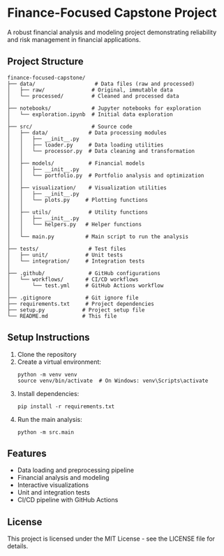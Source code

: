 # Finance-Focused Capstone Project

A robust financial analysis and modeling project demonstrating reliability and risk management in financial applications.

## Project Structure

```
finance-focused-capstone/
├── data/                   # Data files (raw and processed)
│   ├── raw/               # Original, immutable data
│   └── processed/         # Cleaned and processed data
│
├── notebooks/             # Jupyter notebooks for exploration
│   └── exploration.ipynb  # Initial data exploration
│
├── src/                   # Source code
│   ├── data/             # Data processing modules
│   │   ├── __init__.py
│   │   ├── loader.py     # Data loading utilities
│   │   └── processor.py  # Data cleaning and transformation
│   │
│   ├── models/           # Financial models
│   │   ├── __init__.py
│   │   └── portfolio.py  # Portfolio analysis and optimization
│   │
│   ├── visualization/    # Visualization utilities
│   │   ├── __init__.py
│   │   └── plots.py     # Plotting functions
│   │
│   ├── utils/            # Utility functions
│   │   ├── __init__.py
│   │   └── helpers.py   # Helper functions
│   │
│   └── main.py          # Main script to run the analysis
│
├── tests/                # Test files
│   ├── unit/            # Unit tests
│   └── integration/     # Integration tests
│
├── .github/              # GitHub configurations
│   └── workflows/       # CI/CD workflows
│       └── test.yml     # GitHub Actions workflow
│
├── .gitignore           # Git ignore file
├── requirements.txt     # Project dependencies
├── setup.py            # Project setup file
└── README.md           # This file
```

## Setup Instructions

1. Clone the repository
2. Create a virtual environment:
   ```
   python -m venv venv
   source venv/bin/activate  # On Windows: venv\Scripts\activate
   ```
3. Install dependencies:
   ```
   pip install -r requirements.txt
   ```
4. Run the main analysis:
   ```
   python -m src.main
   ```

## Features

- Data loading and preprocessing pipeline
- Financial analysis and modeling
- Interactive visualizations
- Unit and integration tests
- CI/CD pipeline with GitHub Actions

## License

This project is licensed under the MIT License - see the LICENSE file for details.
